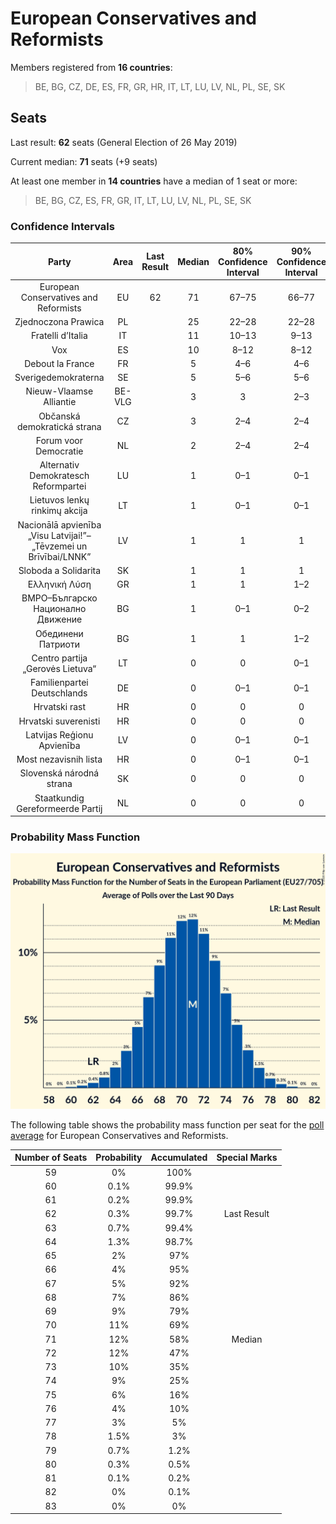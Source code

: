 # European Conservatives and Reformists

Members registered from **16 countries**:

> BE, BG, CZ, DE, ES, FR, GR, HR, IT, LT, LU, LV, NL, PL, SE, SK

## Seats

Last result: **62** seats (General Election of 26 May 2019)

Current median: **71** seats (+9 seats)

At least one member in **14 countries** have a median of 1 seat or more:

> BE, BG, CZ, ES, FR, GR, IT, LT, LU, LV, NL, PL, SE, SK

### Confidence Intervals

| Party | Area | Last Result | Median | 80% Confidence Interval | 90% Confidence Interval | 95% Confidence Interval | 99% Confidence Interval |
|:-----:|:----:|:-----------:|:------:|:-----------------------:|:-----------------------:|:-----------------------:|:-----------------------:|
| European Conservatives and Reformists | EU | 62 | 71 | 67–75 | 66–77 | 64–78 | 62–79 |
| Zjednoczona Prawica | PL | | 25 | 22–28 | 22–28 | 21–29 | 21–29 |
| Fratelli d’Italia | IT | | 11 | 10–13 | 9–13 | 9–13 | 9–14 |
| Vox | ES | | 10 | 8–12 | 8–12 | 8–12 | 7–13 |
| Debout la France | FR | | 5 | 4–6 | 4–6 | 0–6 | 0–7 |
| Sverigedemokraterna | SE | | 5 | 5–6 | 5–6 | 4–6 | 4–6 |
| Nieuw-Vlaamse Alliantie | BE-VLG | | 3 | 3 | 2–3 | 2–3 | 2–3 |
| Občanská demokratická strana | CZ | | 3 | 2–4 | 2–4 | 2–4 | 2–5 |
| Forum voor Democratie | NL | | 2 | 2–4 | 2–4 | 2–4 | 2–4 |
| Alternativ Demokratesch Reformpartei | LU | | 1 | 0–1 | 0–1 | 0–1 | 0–1 |
| Lietuvos lenkų rinkimų akcija | LT | | 1 | 0–1 | 0–1 | 0–1 | 0–1 |
| Nacionālā apvienība „Visu Latvijai!”–„Tēvzemei un Brīvībai/LNNK” | LV | | 1 | 1 | 1 | 1 | 1 |
| Sloboda a Solidarita | SK | | 1 | 1 | 1 | 1 | 1 |
| Ελληνική Λύση | GR | | 1 | 1 | 1–2 | 1–2 | 1–2 |
| ВМРО–Българско Национално Движение | BG | | 1 | 0–1 | 0–2 | 0–2 | 0–2 |
| Обединени Патриоти | BG | | 1 | 1 | 1–2 | 1–2 | 1–2 |
| Centro partija „Gerovės Lietuva“ | LT | | 0 | 0 | 0–1 | 0–1 | 0–1 |
| Familienpartei Deutschlands | DE | | 0 | 0–1 | 0–1 | 0–1 | 0–1 |
| Hrvatski rast | HR | | 0 | 0 | 0 | 0 | 0 |
| Hrvatski suverenisti | HR | | 0 | 0 | 0 | 0 | 0 |
| Latvijas Reģionu Apvienība | LV | | 0 | 0–1 | 0–1 | 0–1 | 0–1 |
| Most nezavisnih lista | HR | | 0 | 0–1 | 0–1 | 0–1 | 0–1 |
| Slovenská národná strana | SK | | 0 | 0 | 0 | 0 | 0 |
| Staatkundig Gereformeerde Partij | NL | | 0 | 0 | 0 | 0 | 0 |

### Probability Mass Function

![Graph with seats probability mass function not yet produced](average-2020-03-31-seats-pmf-europeanconservativesandreformists.png "Seats Probability Mass Function")

The following table shows the probability mass function per seat for the [poll average](average-2020-03-31.html) for European Conservatives and Reformists.

| Number of Seats | Probability | Accumulated | Special Marks |
|:---------------:|:-----------:|:-----------:|:-------------:|
| 59 | 0% | 100% |  |
| 60 | 0.1% | 99.9% |  |
| 61 | 0.2% | 99.9% |  |
| 62 | 0.3% | 99.7% | Last Result |
| 63 | 0.7% | 99.4% |  |
| 64 | 1.3% | 98.7% |  |
| 65 | 2% | 97% |  |
| 66 | 4% | 95% |  |
| 67 | 5% | 92% |  |
| 68 | 7% | 86% |  |
| 69 | 9% | 79% |  |
| 70 | 11% | 69% |  |
| 71 | 12% | 58% | Median |
| 72 | 12% | 47% |  |
| 73 | 10% | 35% |  |
| 74 | 9% | 25% |  |
| 75 | 6% | 16% |  |
| 76 | 4% | 10% |  |
| 77 | 3% | 5% |  |
| 78 | 1.5% | 3% |  |
| 79 | 0.7% | 1.2% |  |
| 80 | 0.3% | 0.5% |  |
| 81 | 0.1% | 0.2% |  |
| 82 | 0% | 0.1% |  |
| 83 | 0% | 0% |  |


